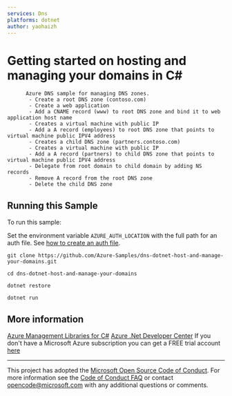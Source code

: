 ```yaml
---
services: Dns
platforms: dotnet
author: yaohaizh
---
```


# Getting started on hosting and managing your domains in C# #

          Azure DNS sample for managing DNS zones.
           - Create a root DNS zone (contoso.com)
           - Create a web application
           - Add a CNAME record (www) to root DNS zone and bind it to web application host name
           - Creates a virtual machine with public IP
           - Add a A record (employees) to root DNS zone that points to virtual machine public IPV4 address
           - Creates a child DNS zone (partners.contoso.com)
           - Creates a virtual machine with public IP
           - Add a A record (partners) to child DNS zone that points to virtual machine public IPV4 address
           - Delegate from root domain to child domain by adding NS records
           - Remove A record from the root DNS zone
           - Delete the child DNS zone


## Running this Sample ##

To run this sample:

Set the environment variable `AZURE_AUTH_LOCATION` with the full path for an auth file. See [how to create an auth file](https://github.com/Azure/azure-libraries-for-net/blob/master/AUTH.md).

    git clone https://github.com/Azure-Samples/dns-dotnet-host-and-manage-your-domains.git

    cd dns-dotnet-host-and-manage-your-domains

    dotnet restore

    dotnet run

## More information ##

[Azure Management Libraries for C#](https://github.com/Azure/azure-sdk-for-net/tree/Fluent)
[Azure .Net Developer Center](https://azure.microsoft.com/en-us/develop/net/)
If you don't have a Microsoft Azure subscription you can get a FREE trial account [here](http://go.microsoft.com/fwlink/?LinkId=330212)

---

This project has adopted the [Microsoft Open Source Code of Conduct](https://opensource.microsoft.com/codeofconduct/). For more information see the [Code of Conduct FAQ](https://opensource.microsoft.com/codeofconduct/faq/) or contact [opencode@microsoft.com](mailto:opencode@microsoft.com) with any additional questions or comments.